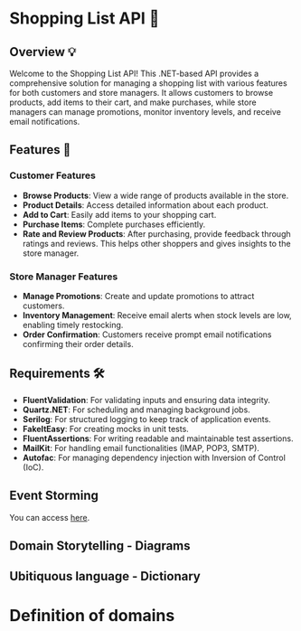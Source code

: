 # Shopping List API 🚀

## Overview 💡
Welcome to the Shopping List API! This .NET-based API provides a comprehensive solution for managing a shopping list with various features for both customers and store managers. It allows customers to browse products, add items to their cart, and make purchases, while store managers can manage promotions, monitor inventory levels, and receive email notifications.

## Features 🔑
### Customer Features 
- **Browse Products**: View a wide range of products available in the store.
- **Product Details**: Access detailed information about each product.
- **Add to Cart**: Easily add items to your shopping cart.
- **Purchase Items**: Complete purchases efficiently.
- **Rate and Review Products**: After purchasing, provide feedback through ratings and reviews. This helps other shoppers and gives insights to the store manager.

### Store Manager Features
- **Manage Promotions**: Create and update promotions to attract customers.
- **Inventory Management**: Receive email alerts when stock levels are low, enabling timely restocking.
- **Order Confirmation**: Customers receive prompt email notifications confirming their order details.

## Requirements 🛠️
- **FluentValidation**: For validating inputs and ensuring data integrity.
- **Quartz.NET**: For scheduling and managing background jobs.
- **Serilog**: For structured logging to keep track of application events.
- **FakeItEasy**: For creating mocks in unit tests.
- **FluentAssertions**: For writing readable and maintainable test assertions.
- **MailKit**: For handling email functionalities (IMAP, POP3, SMTP).
- **Autofac**: For managing dependency injection with Inversion of Control (IoC).
  
## Event Storming
You can access <a href="https://miro.com/app/board/uXjVNdfSw8k=/?share_link_id=981039779858" target="_blank">here</a>.

## Domain Storytelling - Diagrams

## Ubitiquous language - Dictionary

# Definition of domains
